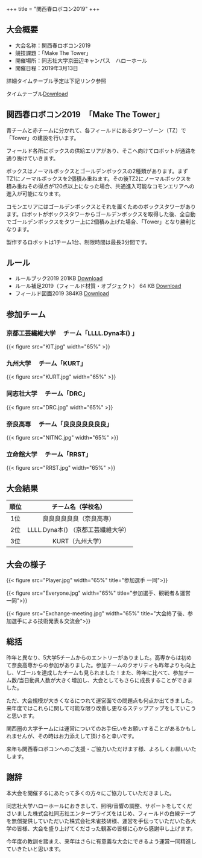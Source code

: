 +++
title = "関西春ロボコン2019"
+++

## 大会概要

- 大会名称：関西春ロボコン2019
- 競技課題：「Make The Tower」
- 開催場所：同志社大学京田辺キャンパス　ハローホール
- 開催日程：2019年3月13日

詳細タイムテーブル予定は下記リンク参照

タイムテーブル[Download](https://drive.google.com/file/d/1cy_Gx91IZ4MvDmu3OjSM8rm0-bowZjih/view)


## 関西春ロボコン2019　「Make The Tower」

青チームと赤チームに分かれて、各フィールドにあるタワーゾーン（TZ）で「Tower」の建設を行います。


フィールド各所にボックスの供給エリアがあり、そこへ向けてロボットが通路を通り抜けていきます。


ボックスはノーマルボックスとゴールデンボックスの2種類があります。まずTZ1にノーマルボックスを2個積み重ねます。その後TZ2にノーマルボックスを積み重ねその得点が120点以上になった場合、共通進入可能なコモンエリアへの進入が可能になります。


コモンエリアにはゴールデンボックスとそれを置くためのボックスタワーがあります。ロボットがボックスタワーからゴールデンボックスを取得した後、全自動でゴールデンボックスをタワー上に2個積み上げた場合、「Tower」となり勝利となります。


製作するロボットは1チーム1台、制限時間は最長3分間です。


## ルール

- ルールブック2019 201KB [Download](https://drive.google.com/file/d/1O2bhHCj4uC85VCPxzDbB2vA6viPILXd7/view)
- ルール補足2019（フィールド材質・オブジェクト） 64 KB [Download](https://drive.google.com/file/d/1TGirJhS4SrwIGnVrSErryiJxM7yDH4K0/view)
- フィールド図面2019 384KB [Download](https://drive.google.com/file/d/1_NXk8UimQ1pDLscgggRpZR2mC3_1djAP/view)

## 参加チーム

### 京都工芸繊維大学 　チーム「LLLL.Dyna本() 」
{{< figure src="KIT.jpg" width="65%" >}}

### 九州大学 　チーム「KURT」
{{< figure src="KURT.jpg" width="65%" >}}

### 同志社大学 　チーム「DRC」
{{< figure src="DRC.jpg" width="65%" >}}

### 奈良高専 　チーム「良良良良良良良」
{{< figure src="NITNC.jpg" width="65%" >}}

### 立命館大学 　チーム「RRST」
{{< figure src="RRST.jpg" width="65%" >}}

## 大会結果

 | 順位  |         チーム名（学校名）         |
 | :---: | :--------------------------------: |
 |  1位  |      良良良良良良（奈良高専）      |
 |  2位  | LLLL.Dyna本() （京都工芸繊維大学） |
 |  3位  |          KURT（九州大学）          |

## 大会の様子

{{< figure src="Player.jpg" width="65%" title="参加選手 一同">}}

{{< figure src="Everyone.jpg" width="65%" title="参加選手、観戦者＆運営 一同">}}

{{< figure src="Exchange-meeting.jpg" width="65%" title="大会終了後、参加選手による技術発表＆交流会">}}

## 総括

昨年と異なり、5大学5チームからのエントリーがありました。高専からは初めて奈良高専からの参加がありました。参加チームのクオリティも昨年よりも向上し、Vゴールを達成したチームも見られました！また、昨年に比べて、参加チーム数/当日動員人数が大きく増加し、大会としてもさらに成長することができました。

ただ、大会規模が大きくなるにつれて運営面での問題点も何点か出てきました。来年度ではこれらに関して可能な限り改善し更なるステップアップをしていこうと思います。

関西圏の大学チームには運営についてのお手伝いをお願いすることがあるかもしれませんが、その時はお力添えして頂けると幸いです。

来年も関西春ロボコンへのご支援・ご協力いただけます様、よろしくお願いいたします。
 
## 謝辞

本大会を開催するにあたって多くの方々にご協力していただきました。

同志社大学ハローホールにおきまして、照明/音響の調整、サポートをしてくださいました株式会社同志社エンタープライズをはじめ、フィールドの白線テープを無償提供していただいた株式会社朱雀技研様、運営を手伝っていただいた各大学の皆様、大会を盛り上げてくださった観客の皆様に心から感謝申し上げます。

今年度の教訓を踏まえ、来年はさらに有意義な大会にできるよう運営一同精進していきたいと思います。
